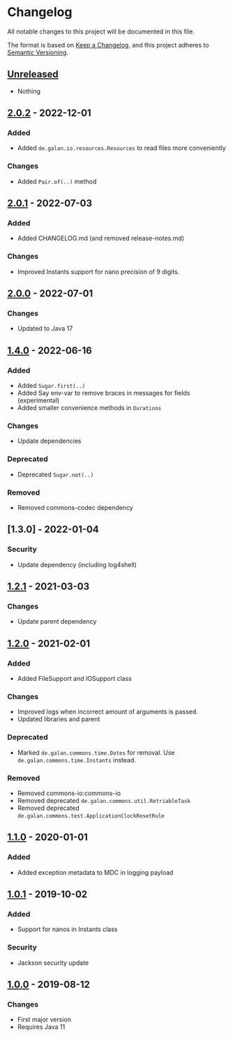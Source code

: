 # Changelog

All notable changes to this project will be documented in this file.

The format is based on [Keep a Changelog](https://keepachangelog.com/en/1.0.0/),
and this project adheres to [Semantic Versioning](https://semver.org/spec/v2.0.0.html).


## [Unreleased]

* Nothing


## [2.0.2] - 2022-12-01

### Added

* Added `de.galan.io.resources.Resources` to read files more conveniently

### Changes

* Added `Pair.of(..)` method


## [2.0.1] - 2022-07-03

### Added

* Added CHANGELOG.md (and removed release-notes.md)

### Changes

* Improved Instants support for nano precision of 9 digits.


## [2.0.0] - 2022-07-01

### Changes

* Updated to Java 17


## [1.4.0] - 2022-06-16

### Added

* Added `Sugar.first(..)`
* Added Say env-var to remove braces in messages for fields (experimental)
* Added smaller convenience methods in `Durations`

### Changes

* Update dependencies

### Deprecated

* Deprecated `Sugar.not(..)`

### Removed

* Removed commons-codec dependency


## [1.3.0] - 2022-01-04

### Security

* Update dependency (including log4shell)


## [1.2.1] - 2021-03-03

### Changes

* Update parent dependency


## [1.2.0] - 2021-02-01

### Added

* Added FileSupport and IOSupport class

### Changes

* Improved logs when incorrect amount of arguments is passed.
* Updated libraries and parent

### Deprecated

* Marked `de.galan.commons.time.Dates` for removal. Use `de.galan.commons.time.Instants` instead.

### Removed

* Removed commons-io:commons-io
* Removed deprecated `de.galan.commons.util.RetriableTask`
* Removed deprecated `de.galan.commons.test.ApplicationClockResetRule`


## [1.1.0] - 2020-01-01

### Added

* Added exception metadata to MDC in logging payload


## [1.0.1] - 2019-10-02

### Added

* Support for nanos in Instants class

### Security

* Jackson security update


## [1.0.0] - 2019-08-12

### Changes

* First major version
* Requires Java 11


[Unreleased]: https://github.com/galan/commons/compare/v2.0.2...HEAD

[2.0.2]: https://github.com/galan/commons/compare/v2.0.1...v2.0.2

[2.0.1]: https://github.com/galan/commons/compare/v2.0.0...v2.0.1

[2.0.0]: https://github.com/galan/commons/compare/v1.4.0...v2.0.0

[1.4.0]: https://github.com/galan/commons/compare/v1.2.1...v1.4.0

[1.2.1]: https://github.com/galan/commons/compare/v1.2.0...v1.2.1

[1.2.0]: https://github.com/galan/commons/compare/v1.1.0...v1.2.0

[1.1.0]: https://github.com/galan/commons/compare/v1.0.1...v1.1.0

[1.0.1]: https://github.com/galan/commons/compare/v1.0.0...v1.0.1

[1.0.0]: https://github.com/galan/commons/releases/tag/v1.0.0
